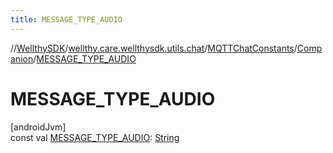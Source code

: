 ```yaml
---
title: MESSAGE_TYPE_AUDIO
---
```

//[WellthySDK](../../../../index.html)/[wellthy.care.wellthysdk.utils.chat](../../index.html)/[MQTTChatConstants](../index.html)/[Companion](index.html)/[MESSAGE_TYPE_AUDIO](-m-e-s-s-a-g-e_-t-y-p-e_-a-u-d-i-o.html)



# MESSAGE_TYPE_AUDIO



[androidJvm]\
const val [MESSAGE_TYPE_AUDIO](-m-e-s-s-a-g-e_-t-y-p-e_-a-u-d-i-o.html): [String](https://kotlinlang.org/api/latest/jvm/stdlib/kotlin/-string/index.html)




